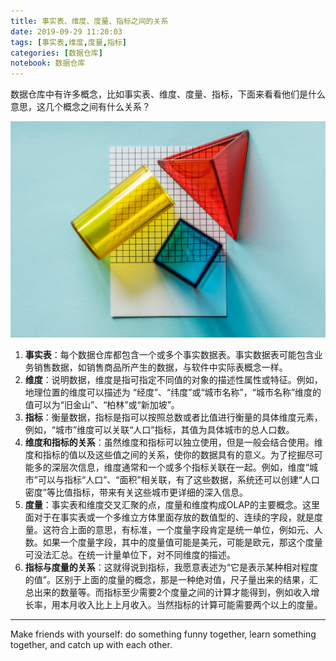 ```yaml
---
title: 事实表、维度、度量、指标之间的关系
date: 2019-09-29 11:20:03
tags: [事实表,维度,度量,指标]
categories: [数据仓库]
notebook: 数据仓库
---
```


数据仓库中有许多概念，比如事实表、维度、度量、指标，下面来看看他们是什么意思，这几个概念之间有什么关系？

![dimension](事实表、维度、度量、指标之间的关系/dimension.jpeg)

<!-- more -->

1. <b>事实表</b>：每个数据仓库都包含一个或多个事实数据表。事实数据表可能包含业务销售数据，如销售商品所产生的数据，与软件中实际表概念一样。
2. <b>维度</b>：说明数据，维度是指可指定不同值的对象的描述性属性或特征。例如，地理位置的维度可以描述为 “经度”、“纬度”或“城市名称”，“城市名称”维度的值可以为“旧金山”、“柏林”或“新加坡”。
3. <b>指标</b>：衡量数据，指标是指可以按照总数或者比值进行衡量的具体维度元素，例如，“城市”维度可以关联“人口”指标，其值为具体城市的总人口数。
4. <b>维度和指标的关系</b>：虽然维度和指标可以独立使用，但是一般会结合使用。维度和指标的值以及这些值之间的关系，使你的数据具有的意义。为了挖掘尽可能多的深层次信息，维度通常和一个或多个指标关联在一起。例如，维度“城市”可以与指标“人口”、“面积”相关联，有了这些数据，系统还可以创建“人口密度”等比值指标，带来有关这些城市更详细的深入信息。
5. <b>度量</b>：事实表和维度交叉汇聚的点，度量和维度构成OLAP的主要概念。这里面对于在事实表或一个多维立方体里面存放的数值型的、连续的字段，就是度量。这符合上面的意思，有标准，一个度量字段肯定是统一单位，例如元、人数。如果一个度量字段，其中的度量值可能是美元，可能是欧元，那这个度量可没法汇总。在统一计量单位下，对不同维度的描述。
6. <b>指标与度量的关系</b>：这就得说到指标，我愿意表述为“它是表示某种相对程度的值”。区别于上面的度量的概念，那是一种绝对值，尺子量出来的结果，汇总出来的数量等。而指标至少需要2个度量之间的计算才能得到，例如收入增长率，用本月收入比上上月收入。当然指标的计算可能需要两个以上的度量。


- - -
Make friends with yourself: do something funny together, learn something together, and catch up with each other.